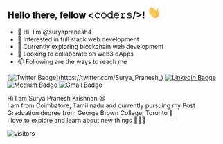 <h2> 𝐇𝐞𝐥𝐥𝐨 𝐭𝐡𝐞𝐫𝐞, 𝐟𝐞𝐥𝐥𝐨𝐰 <𝚌𝚘𝚍𝚎𝚛𝚜/>! <img src="https://raw.githubusercontent.com/ABSphreak/ABSphreak/master/gifs/Hi.gif" width="30px"></h2>


- 👋 Hi, I’m @suryapranesh4
- 👀 Interested in full stack web development
- 🌱 Currently exploring blockchain web development
- 💞️ Looking to collaborate on web3 dApps
- 📫 Following are the ways to reach me 

[![Twitter Badge](https://img.shields.io/badge/-@Surya_Pranesh_-1ca0f1?style=flat-square&labelColor=1ca0f1&logo=twitter&logoColor=white&link=https://twitter.com/Surya_Pranesh_)](https://twitter.com/Surya_Pranesh_) 
[![Linkedin Badge](https://img.shields.io/badge/-suryapranesh-blue?style=flat-square&logo=Linkedin&logoColor=white&link=https://www.linkedin.com/in/surya-pranesh/)](https://www.linkedin.com/in/surya-pranesh/)
[![Medium Badge](https://img.shields.io/badge/-@suryapranesh-03a57a?style=flat-square&labelColor=000000&logo=Medium&link=https://medium.com/@suryapranesh/)](https://medium.com/@suryapranesh)
[![Gmail Badge](https://img.shields.io/badge/-surya4p133@gmail.com-c14438?style=flat-square&logo=Gmail&logoColor=white&link=mailto:surya4p133@gmail.com)](mailto:surya4p133@gmail.com)

<!---
suryapranesh4/suryapranesh4 is a ✨ special ✨ repository because its `README.md` (this file) appears on your GitHub profile.
You can click the Preview link to take a look at your changes.
--->

Hi I am Surya Pranesh Krishnan 😃 <br/>
I am from Coimbatore, Tamil nadu and currently pursuing my Post Graduation degree from George Brown College, Toronto 🏫 <br/>
I love to explore and learn about new things 👨🏻‍💻

![visitors](https://visitor-badge.glitch.me/badge?page_id=page.id&left_color=grey&right_color=green)

